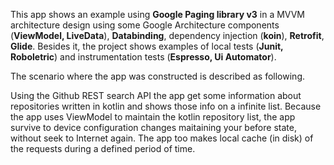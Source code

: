 This app shows an example using **Google Paging library v3** in a MVVM architecture design using some Google Architecture components (**ViewModel, LiveData**),
**Databinding**, dependency injection (**koin**), **Retrofit**, **Glide**. Besides it, the project shows examples of local tests (**Junit, Roboletric**) 
and instrumentation tests (**Espresso, Ui Automator**).

The scenario where the app was constructed is described as following.

Using the Github REST search API the app get some information about repositories written in kotlin and shows those info on a infinite list. Because the app uses
ViewModel to maintain the kotlin repository list, the app survive to device configuration changes maitaining your before state, without seek to Internet again.
The app too makes local cache (in disk) of the requests during a defined period of time.
